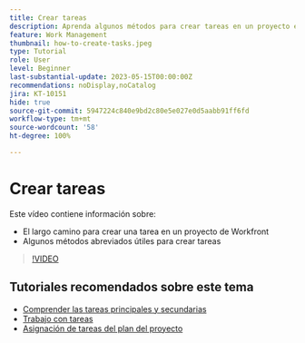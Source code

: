```yaml
---
title: Crear tareas
description: Aprenda algunos métodos para crear tareas en un proyecto en Adobe Workfront.
feature: Work Management
thumbnail: how-to-create-tasks.jpeg
type: Tutorial
role: User
level: Beginner
last-substantial-update: 2023-05-15T00:00:00Z
recommendations: noDisplay,noCatalog
jira: KT-10151
hide: true
source-git-commit: 5947224c840e9bd2c80e5e027e0d5aabb91ff6fd
workflow-type: tm+mt
source-wordcount: '58'
ht-degree: 100%

---
```


# Crear tareas

Este vídeo contiene información sobre:

* El largo camino para crear una tarea en un proyecto de Workfront
* Algunos métodos abreviados útiles para crear tareas

>[!VIDEO](https://video.tv.adobe.com/v/3419372/?quality=12&learn=on)

## Tutoriales recomendados sobre este tema

* [Comprender las tareas principales y secundarias](/help/manage-work/tasks/understand-parent-child-tasks.md)
* [Trabajo con tareas](/help/manage-work/tasks/work-with-tasks.md)
* [Asignación de tareas del plan del proyecto](/help/manage-work/tasks/assign-tasks-from-the-project-plan.md)
